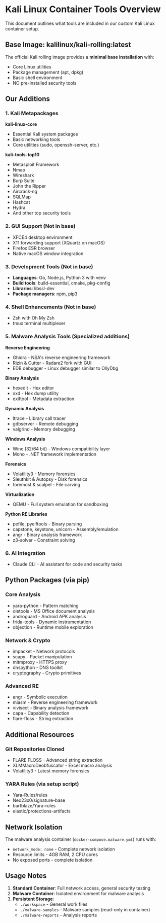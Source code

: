 # Kali Linux Container Tools Overview

This document outlines what tools are included in our custom Kali Linux container setup.

## Base Image: kalilinux/kali-rolling:latest

The official Kali rolling image provides a **minimal base installation** with:
- Core Linux utilities
- Package management (apt, dpkg)
- Basic shell environment
- NO pre-installed security tools

## Our Additions

### 1. Kali Metapackages

**kali-linux-core**
- Essential Kali system packages
- Basic networking tools
- Core utilities (sudo, openssh-server, etc.)

**kali-tools-top10**
- Metasploit Framework
- Nmap
- Wireshark
- Burp Suite
- John the Ripper
- Aircrack-ng
- SQLMap
- Hashcat
- Hydra
- And other top security tools

### 2. GUI Support (Not in base)
- XFCE4 desktop environment
- X11 forwarding support (XQuartz on macOS)
- Firefox ESR browser
- Native macOS window integration

### 3. Development Tools (Not in base)
- **Languages**: Go, Node.js, Python 3 with venv
- **Build tools**: build-essential, cmake, pkg-config
- **Libraries**: libssl-dev
- **Package managers**: npm, pip3

### 4. Shell Enhancements (Not in base)
- Zsh with Oh My Zsh
- tmux terminal multiplexer

### 5. Malware Analysis Tools (Specialized additions)

**Reverse Engineering**
- Ghidra - NSA's reverse engineering framework
- Rizin & Cutter - Radare2 fork with GUI
- EDB debugger - Linux debugger similar to OllyDbg

**Binary Analysis**
- hexedit - Hex editor
- xxd - Hex dump utility
- exiftool - Metadata extraction

**Dynamic Analysis**
- ltrace - Library call tracer
- gdbserver - Remote debugging
- valgrind - Memory debugging

**Windows Analysis**
- Wine (32/64 bit) - Windows compatibility layer
- Mono - .NET framework implementation

**Forensics**
- Volatility3 - Memory forensics
- Sleuthkit & Autopsy - Disk forensics
- foremost & scalpel - File carving

**Virtualization**
- QEMU - Full system emulation for sandboxing

**Python RE Libraries**
- pefile, pyelftools - Binary parsing
- capstone, keystone, unicorn - Assembly/emulation
- angr - Binary analysis framework
- z3-solver - Constraint solving

### 6. AI Integration
- Claude CLI - AI assistant for code and security tasks

## Python Packages (via pip)

### Core Analysis
- yara-python - Pattern matching
- oletools - MS Office document analysis
- androguard - Android APK analysis
- frida-tools - Dynamic instrumentation
- objection - Runtime mobile exploration

### Network & Crypto
- impacket - Network protocols
- scapy - Packet manipulation
- mitmproxy - HTTPS proxy
- dnspython - DNS toolkit
- cryptography - Crypto primitives

### Advanced RE
- angr - Symbolic execution
- miasm - Reverse engineering framework
- vivisect - Binary analysis framework
- capa - Capability detection
- flare-floss - String extraction

## Additional Resources

### Git Repositories Cloned
- FLARE FLOSS - Advanced string extraction
- XLMMacroDeobfuscator - Excel macro analysis
- Volatility3 - Latest memory forensics

### YARA Rules (via setup script)
- Yara-Rules/rules
- Neo23x0/signature-base
- bartblaze/Yara-rules
- elastic/protections-artifacts

## Network Isolation

The malware analysis container (`docker-compose.malware.yml`) runs with:
- `network_mode: none` - Complete network isolation
- Resource limits - 4GB RAM, 2 CPU cores
- No exposed ports - complete isolation

## Usage Notes

1. **Standard Container**: Full network access, general security testing
2. **Malware Container**: Isolated environment for malware analysis
3. **Persistent Storage**: 
   - `./workspace` - General work files
   - `./malware-samples` - Malware samples (read-only in container)
   - `./malware-reports` - Analysis reports